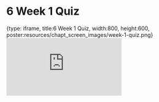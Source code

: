 # 6 Week 1 Quiz
 
{type: iframe, title:6 Week 1 Quiz, width:800, height:600, poster:resources/chapt_screen_images/week-1-quiz.png}
![](https://b7m.github.io/Regression_Models/no_toc/week-1-quiz.html)
 

 

